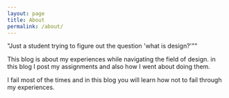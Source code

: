 ```yaml
---
layout: page
title: About
permalink: /about/
---
```


"Just a student trying to figure out the question 'what is design?'""

This blog is about my experiences while navigating the field of design. in this blog I post my assignments and also how I went about doing them.

I fail most of the times and in this blog you will learn how not to fail through my experiences.
